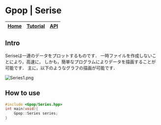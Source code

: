 # Gpop | Serise


| [Home](./Series.md) | [Tutorial](./Series_tuto.md) | [API](./html/index.html)|
|--------|--------|------|

## Intro
Seriseは一連のデータをプロットするものです．
一時ファイルを作成しないことにより，高速に，
しかも，簡単なプログラムによりデータを描画することが可能です．
主に，以下のようなグラフの描画が可能です．

![Series1.png](./Series1.png)

## How to use

```cpp
#include <Gpop/Series.hpp>
int main(void){
	Gpop::Series series;
}
```